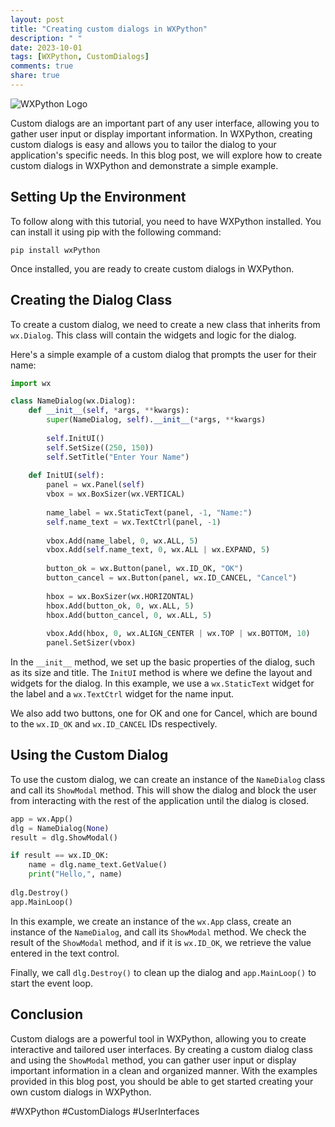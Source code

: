 ```yaml
---
layout: post
title: "Creating custom dialogs in WXPython"
description: " "
date: 2023-10-01
tags: [WXPython, CustomDialogs]
comments: true
share: true
---
```


![WXPython Logo](https://wxpython.org/static/img/wxPython-logo.png)

Custom dialogs are an important part of any user interface, allowing you to gather user input or display important information. In WXPython, creating custom dialogs is easy and allows you to tailor the dialog to your application's specific needs. In this blog post, we will explore how to create custom dialogs in WXPython and demonstrate a simple example.

## Setting Up the Environment

To follow along with this tutorial, you need to have WXPython installed. You can install it using pip with the following command:

```
pip install wxPython
```

Once installed, you are ready to create custom dialogs in WXPython.

## Creating the Dialog Class

To create a custom dialog, we need to create a new class that inherits from `wx.Dialog`. This class will contain the widgets and logic for the dialog.

Here's a simple example of a custom dialog that prompts the user for their name:

```python
import wx

class NameDialog(wx.Dialog):
    def __init__(self, *args, **kwargs):
        super(NameDialog, self).__init__(*args, **kwargs)
        
        self.InitUI()
        self.SetSize((250, 150))
        self.SetTitle("Enter Your Name")
        
    def InitUI(self):
        panel = wx.Panel(self)
        vbox = wx.BoxSizer(wx.VERTICAL)
        
        name_label = wx.StaticText(panel, -1, "Name:")
        self.name_text = wx.TextCtrl(panel, -1)
        
        vbox.Add(name_label, 0, wx.ALL, 5)
        vbox.Add(self.name_text, 0, wx.ALL | wx.EXPAND, 5)
        
        button_ok = wx.Button(panel, wx.ID_OK, "OK")
        button_cancel = wx.Button(panel, wx.ID_CANCEL, "Cancel")
        
        hbox = wx.BoxSizer(wx.HORIZONTAL)
        hbox.Add(button_ok, 0, wx.ALL, 5)
        hbox.Add(button_cancel, 0, wx.ALL, 5)
        
        vbox.Add(hbox, 0, wx.ALIGN_CENTER | wx.TOP | wx.BOTTOM, 10)
        panel.SetSizer(vbox)
```

In the `__init__` method, we set up the basic properties of the dialog, such as its size and title. The `InitUI` method is where we define the layout and widgets for the dialog. In this example, we use a `wx.StaticText` widget for the label and a `wx.TextCtrl` widget for the name input.

We also add two buttons, one for OK and one for Cancel, which are bound to the `wx.ID_OK` and `wx.ID_CANCEL` IDs respectively.

## Using the Custom Dialog

To use the custom dialog, we can create an instance of the `NameDialog` class and call its `ShowModal` method. This will show the dialog and block the user from interacting with the rest of the application until the dialog is closed.

```python
app = wx.App()
dlg = NameDialog(None)
result = dlg.ShowModal()

if result == wx.ID_OK:
    name = dlg.name_text.GetValue()
    print("Hello,", name)
    
dlg.Destroy()
app.MainLoop()
```

In this example, we create an instance of the `wx.App` class, create an instance of the `NameDialog`, and call its `ShowModal` method. We check the result of the `ShowModal` method, and if it is `wx.ID_OK`, we retrieve the value entered in the text control.

Finally, we call `dlg.Destroy()` to clean up the dialog and `app.MainLoop()` to start the event loop.

## Conclusion

Custom dialogs are a powerful tool in WXPython, allowing you to create interactive and tailored user interfaces. By creating a custom dialog class and using the `ShowModal` method, you can gather user input or display important information in a clean and organized manner. With the examples provided in this blog post, you should be able to get started creating your own custom dialogs in WXPython.

#WXPython #CustomDialogs #UserInterfaces
